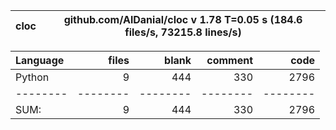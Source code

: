 cloc|github.com/AlDanial/cloc v 1.78  T=0.05 s (184.6 files/s, 73215.8 lines/s)
--- | ---

Language|files|blank|comment|code
:-------|-------:|-------:|-------:|-------:
Python|9|444|330|2796
--------|--------|--------|--------|--------
SUM:|9|444|330|2796

